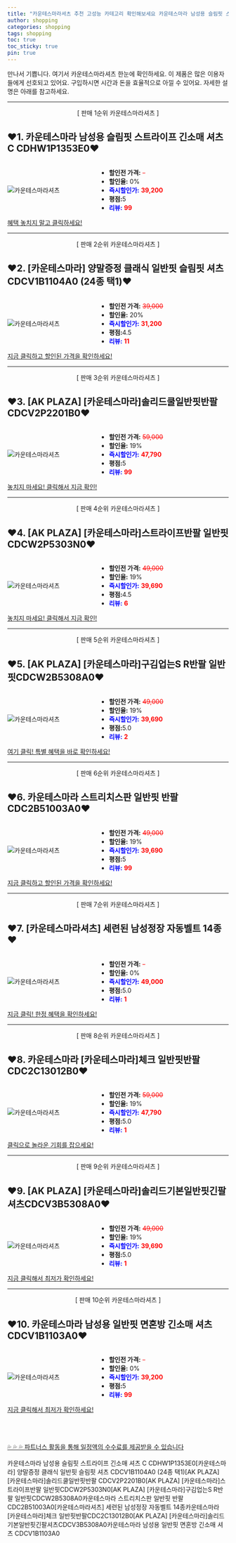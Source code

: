 ```yaml
---
title: "카운테스마라셔츠 추천 고성능 카테고리 확인해보세요 카운테스마라 남성용 슬림핏 스트라이프 긴소매"
author: shopping
categories: shopping
tags: shopping
toc: true
toc_sticky: true
pin: true
---
```

만나서 기쁩니다. 여기서 카운테스마라셔츠 한눈에 확인하세요. 이 제품은 많은 이용자들에게 선호되고 있어요. 구입하시면 시간과 돈을 효율적으로 아낄 수 있어요. 자세한 설명은 아래를 참고하세요.

---
<p class="toplist" style="margin: 0 auto; display: block; width: fit-content;">[ 판매 1순위 카운테스마라셔츠 ]</p>

<h2><strong>❤️1. 카운테스마라 남성용 슬림핏 스트라이프 긴소매 셔츠 C CDHW1P1353E0❤️</strong></h2>

<div style="display: flex; align-items: center;">
    <div style="flex: 0.4;">
        <img src="https://thumbnail8.coupangcdn.com/thumbnails/remote/230x230ex/image/retail/images/2024/07/10/10/6/2c91fa0b-c5d1-4475-958d-062bb95cb2db.jpeg" alt="카운테스마라셔츠" style="max-width: 100%;">
    </div>
    <div style="flex: 0.6; margin-left: 10px;">
        <ul>
            <li><strong>할인전 가격:</strong> <del style="color: red;">-</del></li>
            <li><strong>할인율:</strong> 0%</li>
            <li><span style='color:blue'><strong>즉시할인가:</strong></span> <span style='color:red'><strong>39,200</strong></span></li>
            <li><strong>평점:</strong>5</li>
            <li><span style='color:blue'><strong>리뷰:</strong></span> <span style='color:red'><strong>99</strong></span></li>
        </ul>
    </div>
</div>
<div class="center">
    <a href="https://selin100587001.github.io?lptag=AF9450613&subid=githubio&pageKey=7534353108&traceid=V0-153&itemId=23622614108&vendorItemId=90648185152" class="myButton">
        혜택 놓치지 말고 클릭하세요!
    </a>
</div>


---
<p class="toplist" style="margin: 0 auto; display: block; width: fit-content;">[ 판매 2순위 카운테스마라셔츠 ]</p>

<h2><strong>❤️2. [카운테스마라] 양말증정 클래식 일반핏 슬림핏 셔츠 CDCV1B1104A0 (24종 택1)❤️</strong></h2>

<div style="display: flex; align-items: center;">
    <div style="flex: 0.4;">
        <img src="https://thumbnail10.coupangcdn.com/thumbnails/remote/230x230ex/image/vendor_inventory/0f27/7e3898c88874c2bc666c702ab61c8b4a375e304bd3f88e0dc62725cb5a58.jpg" alt="카운테스마라셔츠" style="max-width: 100%;">
    </div>
    <div style="flex: 0.6; margin-left: 10px;">
        <ul>
            <li><strong>할인전 가격:</strong> <del style="color: red;">39,000</del></li>
            <li><strong>할인율:</strong> 20%</li>
            <li><span style='color:blue'><strong>즉시할인가:</strong></span> <span style='color:red'><strong>31,200</strong></span></li>
            <li><strong>평점:</strong>4.5</li>
            <li><span style='color:blue'><strong>리뷰:</strong></span> <span style='color:red'><strong>11</strong></span></li>
        </ul>
    </div>
</div>
<div class="center">
    <a href="https://selin100587001.github.io?lptag=AF9450613&subid=githubio&pageKey=7837919078&traceid=V0-153&itemId=21329195596&vendorItemId=83290239902" class="myButton">
        지금 클릭하고 할인된 가격을 확인하세요!
    </a>
</div>


---
<p class="toplist" style="margin: 0 auto; display: block; width: fit-content;">[ 판매 3순위 카운테스마라셔츠 ]</p>

<h2><strong>❤️3. [AK PLAZA] [카운테스마라]솔리드쿨일반핏반팔 CDCV2P2201B0❤️</strong></h2>

<div style="display: flex; align-items: center;">
    <div style="flex: 0.4;">
        <img src="https://thumbnail6.coupangcdn.com/thumbnails/remote/230x230ex/image/vendor_inventory/ef99/7cb90f1c1fc43694ce211d5baad1130bf29eceb93b56f46cc813252104ec.jpg" alt="카운테스마라셔츠" style="max-width: 100%;">
    </div>
    <div style="flex: 0.6; margin-left: 10px;">
        <ul>
            <li><strong>할인전 가격:</strong> <del style="color: red;">59,000</del></li>
            <li><strong>할인율:</strong> 19%</li>
            <li><span style='color:blue'><strong>즉시할인가:</strong></span> <span style='color:red'><strong>47,790</strong></span></li>
            <li><strong>평점:</strong>5</li>
            <li><span style='color:blue'><strong>리뷰:</strong></span> <span style='color:red'><strong>99</strong></span></li>
        </ul>
    </div>
</div>
<div class="center">
    <a href="https://selin100587001.github.io?lptag=AF9450613&subid=githubio&pageKey=8024036615&traceid=V0-153&itemId=22423838811&vendorItemId=89918310333" class="myButton">
        놓치지 마세요! 클릭해서 지금 확인!
    </a>
</div>


---
<p class="toplist" style="margin: 0 auto; display: block; width: fit-content;">[ 판매 4순위 카운테스마라셔츠 ]</p>

<h2><strong>❤️4. [AK PLAZA] [카운테스마라]스트라이프반팔 일반핏CDCW2P5303N0❤️</strong></h2>

<div style="display: flex; align-items: center;">
    <div style="flex: 0.4;">
        <img src="https://thumbnail9.coupangcdn.com/thumbnails/remote/230x230ex/image/vendor_inventory/576a/ebb1b4fb5970a7b838460831bbe7182bff06aa14aa54c80ff00104e6f1d3.jpg" alt="카운테스마라셔츠" style="max-width: 100%;">
    </div>
    <div style="flex: 0.6; margin-left: 10px;">
        <ul>
            <li><strong>할인전 가격:</strong> <del style="color: red;">49,000</del></li>
            <li><strong>할인율:</strong> 19%</li>
            <li><span style='color:blue'><strong>즉시할인가:</strong></span> <span style='color:red'><strong>39,690</strong></span></li>
            <li><strong>평점:</strong>4.5</li>
            <li><span style='color:blue'><strong>리뷰:</strong></span> <span style='color:red'><strong>6</strong></span></li>
        </ul>
    </div>
</div>
<div class="center">
    <a href="https://selin100587001.github.io?lptag=AF9450613&subid=githubio&pageKey=7320109598&traceid=V0-153&itemId=18772804715&vendorItemId=89919713670" class="myButton">
        놓치지 마세요! 클릭해서 지금 확인!
    </a>
</div>


---
<p class="toplist" style="margin: 0 auto; display: block; width: fit-content;">[ 판매 5순위 카운테스마라셔츠 ]</p>

<h2><strong>❤️5. [AK PLAZA] [카운테스마라]구김업는S R반팔 일반핏CDCW2B5308A0❤️</strong></h2>

<div style="display: flex; align-items: center;">
    <div style="flex: 0.4;">
        <img src="https://thumbnail9.coupangcdn.com/thumbnails/remote/230x230ex/image/vendor_inventory/73b9/0cb4448c36bb0596ddb45ee576f30fcda7a87d166109deabc13b35ca51c7.jpg" alt="카운테스마라셔츠" style="max-width: 100%;">
    </div>
    <div style="flex: 0.6; margin-left: 10px;">
        <ul>
            <li><strong>할인전 가격:</strong> <del style="color: red;">49,000</del></li>
            <li><strong>할인율:</strong> 19%</li>
            <li><span style='color:blue'><strong>즉시할인가:</strong></span> <span style='color:red'><strong>39,690</strong></span></li>
            <li><strong>평점:</strong>5.0</li>
            <li><span style='color:blue'><strong>리뷰:</strong></span> <span style='color:red'><strong>2</strong></span></li>
        </ul>
    </div>
</div>
<div class="center">
    <a href="https://selin100587001.github.io?lptag=AF9450613&subid=githubio&pageKey=7320142980&traceid=V0-153&itemId=18772941038&vendorItemId=89781661517" class="myButton">
        여기 클릭! 특별 혜택을 바로 확인하세요!
    </a>
</div>


---
<p class="toplist" style="margin: 0 auto; display: block; width: fit-content;">[ 판매 6순위 카운테스마라셔츠 ]</p>

<h2><strong>❤️6. 카운테스마라 스트리치스판 일반핏 반팔 CDC2B51003A0❤️</strong></h2>

<div style="display: flex; align-items: center;">
    <div style="flex: 0.4;">
        <img src="https://thumbnail6.coupangcdn.com/thumbnails/remote/230x230ex/image/vendor_inventory/f301/23c378532a7a978fe31e3b327d0f10523cfbfa0b61f63879cfdc04e889be.jpg" alt="카운테스마라셔츠" style="max-width: 100%;">
    </div>
    <div style="flex: 0.6; margin-left: 10px;">
        <ul>
            <li><strong>할인전 가격:</strong> <del style="color: red;">49,000</del></li>
            <li><strong>할인율:</strong> 19%</li>
            <li><span style='color:blue'><strong>즉시할인가:</strong></span> <span style='color:red'><strong>39,690</strong></span></li>
            <li><strong>평점:</strong>5</li>
            <li><span style='color:blue'><strong>리뷰:</strong></span> <span style='color:red'><strong>99</strong></span></li>
        </ul>
    </div>
</div>
<div class="center">
    <a href="https://selin100587001.github.io?lptag=AF9450613&subid=githubio&pageKey=8075361615&traceid=V0-153&itemId=22746483942&vendorItemId=89978323010" class="myButton">
        지금 클릭하고 할인된 가격을 확인하세요!
    </a>
</div>


---
<p class="toplist" style="margin: 0 auto; display: block; width: fit-content;">[ 판매 7순위 카운테스마라셔츠 ]</p>

<h2><strong>❤️7. [카운테스마라셔츠] 세련된 남성정장 자동벨트 14종❤️</strong></h2>

<div style="display: flex; align-items: center;">
    <div style="flex: 0.4;">
        <img src="https://thumbnail10.coupangcdn.com/thumbnails/remote/230x230ex/image/vendor_inventory/233b/b0657c6e38de8c84dabed34ee8606a0cb7cffb7f9db32267d5731204543b.JPG" alt="카운테스마라셔츠" style="max-width: 100%;">
    </div>
    <div style="flex: 0.6; margin-left: 10px;">
        <ul>
            <li><strong>할인전 가격:</strong> <del style="color: red;">-</del></li>
            <li><strong>할인율:</strong> 0%</li>
            <li><span style='color:blue'><strong>즉시할인가:</strong></span> <span style='color:red'><strong>49,000</strong></span></li>
            <li><strong>평점:</strong>5.0</li>
            <li><span style='color:blue'><strong>리뷰:</strong></span> <span style='color:red'><strong>1</strong></span></li>
        </ul>
    </div>
</div>
<div class="center">
    <a href="https://selin100587001.github.io?lptag=AF9450613&subid=githubio&pageKey=6304683966&traceid=V0-153&itemId=13055236091&vendorItemId=80317938056" class="myButton">
        지금 클릭! 한정 혜택을 확인하세요!
    </a>
</div>


---
<p class="toplist" style="margin: 0 auto; display: block; width: fit-content;">[ 판매 8순위 카운테스마라셔츠 ]</p>

<h2><strong>❤️8. 카운테스마라 [카운테스마라]체크 일반핏반팔CDC2C13012B0❤️</strong></h2>

<div style="display: flex; align-items: center;">
    <div style="flex: 0.4;">
        <img src="https://thumbnail6.coupangcdn.com/thumbnails/remote/230x230ex/image/vendor_inventory/c142/6c529500cc7e57ce4a82a371d8a5047d2ed698087e3ec92a1ec14385ac66.jpg" alt="카운테스마라셔츠" style="max-width: 100%;">
    </div>
    <div style="flex: 0.6; margin-left: 10px;">
        <ul>
            <li><strong>할인전 가격:</strong> <del style="color: red;">59,000</del></li>
            <li><strong>할인율:</strong> 19%</li>
            <li><span style='color:blue'><strong>즉시할인가:</strong></span> <span style='color:red'><strong>47,790</strong></span></li>
            <li><strong>평점:</strong>5.0</li>
            <li><span style='color:blue'><strong>리뷰:</strong></span> <span style='color:red'><strong>1</strong></span></li>
        </ul>
    </div>
</div>
<div class="center">
    <a href="https://selin100587001.github.io?lptag=AF9450613&subid=githubio&pageKey=8096935823&traceid=V0-153&itemId=22893200829&vendorItemId=89927751705" class="myButton">
        클릭으로 놀라운 기회를 잡으세요!
    </a>
</div>


---
<p class="toplist" style="margin: 0 auto; display: block; width: fit-content;">[ 판매 9순위 카운테스마라셔츠 ]</p>

<h2><strong>❤️9. [AK PLAZA] [카운테스마라]솔리드기본일반핏긴팔셔츠CDCV3B5308A0❤️</strong></h2>

<div style="display: flex; align-items: center;">
    <div style="flex: 0.4;">
        <img src="https://thumbnail10.coupangcdn.com/thumbnails/remote/230x230ex/image/vendor_inventory/afd6/5e3f682c9b01956c69280e77427e1b9b34178413952d66279e8e35eb98b0.jpg" alt="카운테스마라셔츠" style="max-width: 100%;">
    </div>
    <div style="flex: 0.6; margin-left: 10px;">
        <ul>
            <li><strong>할인전 가격:</strong> <del style="color: red;">49,000</del></li>
            <li><strong>할인율:</strong> 19%</li>
            <li><span style='color:blue'><strong>즉시할인가:</strong></span> <span style='color:red'><strong>39,690</strong></span></li>
            <li><strong>평점:</strong>5.0</li>
            <li><span style='color:blue'><strong>리뷰:</strong></span> <span style='color:red'><strong>1</strong></span></li>
        </ul>
    </div>
</div>
<div class="center">
    <a href="https://selin100587001.github.io?lptag=AF9450613&subid=githubio&pageKey=6742968524&traceid=V0-153&itemId=15747475217&vendorItemId=89863154127" class="myButton">
        지금 클릭해서 최저가 확인하세요!
    </a>
</div>


---
<p class="toplist" style="margin: 0 auto; display: block; width: fit-content;">[ 판매 10순위 카운테스마라셔츠 ]</p>

<h2><strong>❤️10. 카운테스마라 남성용 일반핏 면혼방 긴소매 셔츠 CDCV1B1103A0❤️</strong></h2>

<div style="display: flex; align-items: center;">
    <div style="flex: 0.4;">
        <img src="https://thumbnail7.coupangcdn.com/thumbnails/remote/230x230ex/image/retail/images/2024/07/10/10/1/4e7fd593-c6e5-426e-b8d8-d535d1dab487.jpeg" alt="카운테스마라셔츠" style="max-width: 100%;">
    </div>
    <div style="flex: 0.6; margin-left: 10px;">
        <ul>
            <li><strong>할인전 가격:</strong> <del style="color: red;">-</del></li>
            <li><strong>할인율:</strong> 0%</li>
            <li><span style='color:blue'><strong>즉시할인가:</strong></span> <span style='color:red'><strong>39,200</strong></span></li>
            <li><strong>평점:</strong>5</li>
            <li><span style='color:blue'><strong>리뷰:</strong></span> <span style='color:red'><strong>99</strong></span></li>
        </ul>
    </div>
</div>
<div class="center">
    <a href="https://selin100587001.github.io?lptag=AF9450613&subid=githubio&pageKey=8219781266&traceid=V0-153&itemId=23622613381&vendorItemId=90648184454" class="myButton">
        지금 클릭해서 최저가 확인하세요!
    </a>
</div>

<br><br><br>[💦 💦 💦 파트너스 활동을 통해 일정액의 수수료를 제공받을 수 있습니다](https://link.coupang.com/a/bcpT2c)<br><br>카운테스마라 남성용 슬림핏 스트라이프 긴소매 셔츠 C CDHW1P1353E0[카운테스마라] 양말증정 클래식 일반핏 슬림핏 셔츠 CDCV1B1104A0 (24종 택1)[AK PLAZA] [카운테스마라]솔리드쿨일반핏반팔 CDCV2P2201B0[AK PLAZA] [카운테스마라]스트라이프반팔 일반핏CDCW2P5303N0[AK PLAZA] [카운테스마라]구김업는S R반팔 일반핏CDCW2B5308A0카운테스마라 스트리치스판 일반핏 반팔 CDC2B51003A0[카운테스마라셔츠] 세련된 남성정장 자동벨트 14종카운테스마라 [카운테스마라]체크 일반핏반팔CDC2C13012B0[AK PLAZA] [카운테스마라]솔리드기본일반핏긴팔셔츠CDCV3B5308A0카운테스마라 남성용 일반핏 면혼방 긴소매 셔츠 CDCV1B1103A0